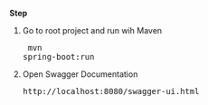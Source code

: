 <b>Step</b>
1. Go to root project and run wih Maven <pre> mvn spring-boot:run</pre>
2. Open Swagger Documentation <pre>http://localhost:8080/swagger-ui.html</pre>
  
